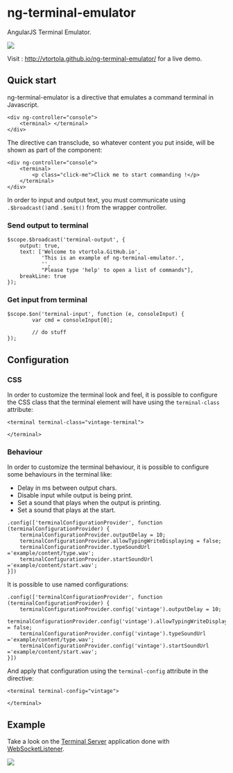 ng-terminal-emulator
====================

AngularJS Terminal Emulator.

![](http://vtortola.github.io/ng-terminal-emulator/example/content/capture.png)

Visit : http://vtortola.github.io/ng-terminal-emulator/ for a live demo.

## Quick start

ng-terminal-emulator is a directive that emulates a command terminal in Javascript.

```
<div ng-controller="console">
    <terminal> </terminal>
</div>
```

The directive can transclude, so whatever content you put inside, will be shown as part of the component:

```
<div ng-controller="console">
    <terminal>
        <p class="click-me">Click me to start commanding !</p>
    </terminal>
</div>
```

In order to input and output text, you must communicate using `.$broadcast()`and `.$emit()` from the wrapper controller.

### Send output to terminal
```
$scope.$broadcast('terminal-output', {
    output: true,
    text: ['Welcome to vtortola.GitHub.io',
           'This is an example of ng-terminal-emulator.',
           '',
           "Please type 'help' to open a list of commands"],
    breakLine: true
});
```

### Get input from terminal
```
$scope.$on('terminal-input', function (e, consoleInput) {
        var cmd = consoleInput[0];
        
        // do stuff
});
```

## Configuration

### CSS

In order to customize the terminal look and feel, it is possible to configure the CSS class that the terminal element will have using the `terminal-class` attribute:
```
<terminal terminal-class="vintage-terminal">

</terminal>
```

### Behaviour

In order to customize the terminal behaviour, it is possible to configure some behaviours in the terminal like:

- Delay in ms between output chars.
- Disable input while output is being print.
- Set a sound that plays when the output is printing.
- Set a sound that plays at the start.
```
.config(['terminalConfigurationProvider', function (terminalConfigurationProvider) {
    terminalConfigurationProvider.outputDelay = 10;
    terminalConfigurationProvider.allowTypingWriteDisplaying = false;
    terminalConfigurationProvider.typeSoundUrl ='example/content/type.wav';
    terminalConfigurationProvider.startSoundUrl ='example/content/start.wav';
}])
```
It is possible to use named configurations:
```
.config(['terminalConfigurationProvider', function (terminalConfigurationProvider) {
    terminalConfigurationProvider.config('vintage').outputDelay = 10;
    terminalConfigurationProvider.config('vintage').allowTypingWriteDisplaying = false;
    terminalConfigurationProvider.config('vintage').typeSoundUrl ='example/content/type.wav';
    terminalConfigurationProvider.config('vintage').startSoundUrl ='example/content/start.wav';
}])
```
And apply that configuration using the `terminal-config` attribute in the directive:
```
<terminal terminal-config="vintage">

</terminal>
```


## Example

Take a look on the [Terminal Server](//github.com/vtortola/WebSocketListener/wiki/WebSocketListener-Terminal-Server) application done with [WebSocketListener](http://vtortola.github.io/WebSocketListener/).

![](http://vtortola.github.io/ng-terminal-emulator/example/content/terminalservercapture.png)
